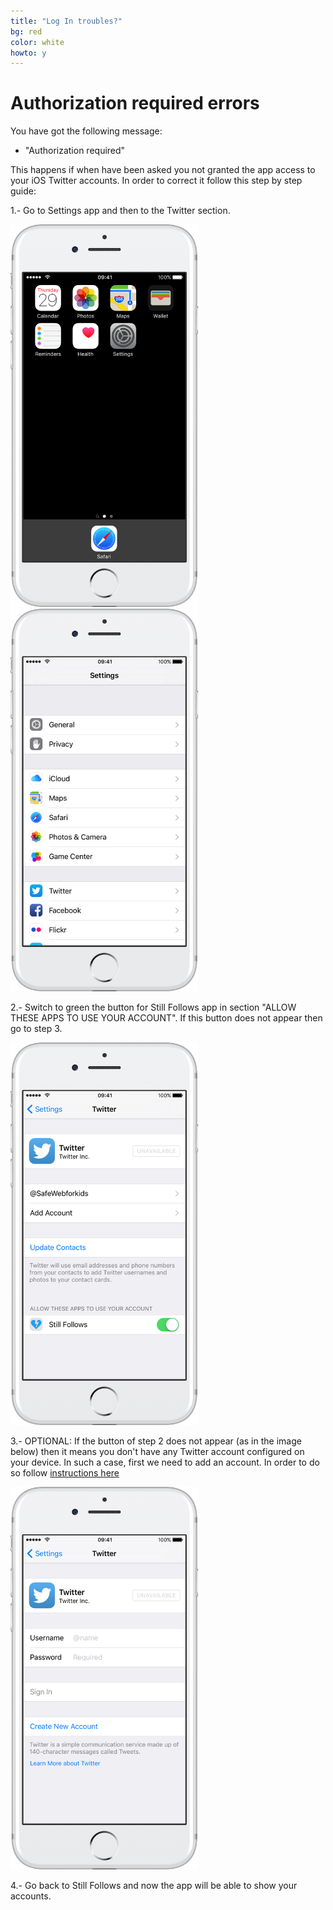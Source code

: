 ```yaml
---
title: "Log In troubles?"
bg: red
color: white
howto: y
---
```


# Authorization required errors

You have got the following message:

- "Authorization required"

This happens if when have been asked you not granted the app access to your iOS Twitter accounts. In order to correct it follow this step by step guide:

1.- Go to Settings app and then to the Twitter section.

<img src="/img/howto/how-to-login-s0_framed.png" alt="" title="" width="300" />

<img src="/img/howto/how-to-login-s0B_framed.png" alt="" title="" width="300" />

2.- Switch to green the button for Still Follows app in section "ALLOW THESE APPS TO USE YOUR ACCOUNT". If this button does not appear then go to step 3.

<img src="/img/howto/how-to-login-s1_framed.png" alt="" title="" width="300" />

3.- OPTIONAL: If the button of step 2 does not appear (as in the image below) then it means you don't have any Twitter account configured on your device. In such a case, first we need to add an account. In order to do so follow [instructions here](./faq#add)

<img src="/img/howto/how-to-login-s4_framed.png" alt="" title="" width="300" />

4.- Go back to Still Follows and now the app will be able to show your accounts.